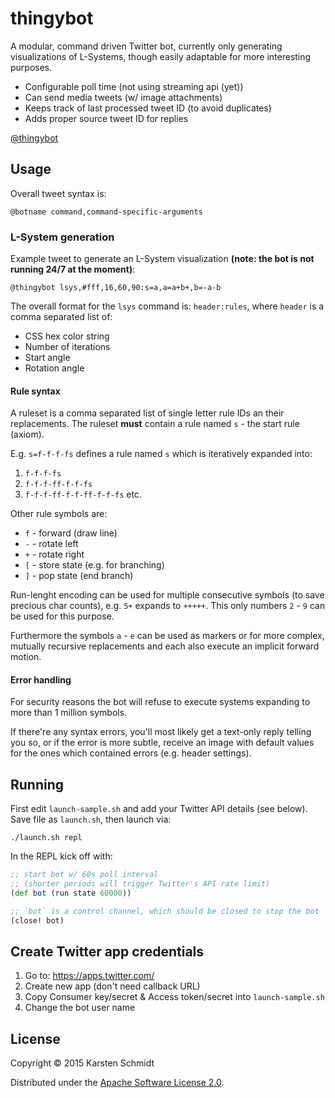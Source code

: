 # thingybot

A modular, command driven Twitter bot, currently only generating
visualizations of L-Systems, though easily adaptable for more
interesting purposes.

- Configurable poll time (not using streaming api (yet))
- Can send media tweets (w/ image attachments)
- Keeps track of last processed tweet ID (to avoid duplicates)
- Adds proper source tweet ID for replies

[@thingybot](https://twitter.com/thingybot)

## Usage

Overall tweet syntax is:

```
@botname command,command-specific-arguments
```

### L-System generation

Example tweet to generate an L-System visualization **(note: the bot is
not running 24/7 at the moment)**:

```
@thingybot lsys,#fff,16,60,90:s=a,a=a+b+,b=-a-b
```

The overall format for the `lsys` command is: `header:rules`, where
`header` is a comma separated list of:

- CSS hex color string
- Number of iterations
- Start angle
- Rotation angle

#### Rule syntax

A ruleset is a comma separated list of single letter rule IDs an
their replacements. The ruleset **must** contain a rule named `s` -
the start rule (axiom).

E.g. `s=f-f-f-fs` defines a rule named `s` which is iteratively
expanded into:

1) `f-f-f-fs`
2) `f-f-f-ff-f-f-fs`
3) `f-f-f-ff-f-f-ff-f-f-fs` etc.

Other rule symbols are:

- `f` - forward (draw line)
- `-` - rotate left
- `+` - rotate right
- `[` - store state (e.g. for branching)
- `]` - pop state (end branch)

Run-lenght encoding can be used for multiple consecutive symbols (to save
precious char counts), e.g. `5+` expands to `+++++`. This only numbers
`2` - `9` can be used for this purpose.

Furthermore the symbols `a` - `e` can be used as markers or for more
complex, mutually recursive replacements and each also execute an
implicit forward motion.

#### Error handling

For security reasons the bot will refuse to execute systems expanding
to more than 1 million symbols.

If there're any syntax errors, you'll most likely get a text-only
reply telling you so, or if the error is more subtle, receive an image
with default values for the ones which contained errors (e.g. header
settings).

## Running

First edit `launch-sample.sh` and add your Twitter API details (see
below). Save file as `launch.sh`, then launch via:

```
./launch.sh repl
```

In the REPL kick off with:

```clj
;; start bot w/ 60s poll interval
;; (shorter periods will trigger Twitter's API rate limit)
(def bot (run state 60000))

;; `bot` is a control channel, which should be closed to stop the bot
(close! bot)
```

## Create Twitter app credentials

1. Go to: https://apps.twitter.com/
2. Create new app (don't need callback URL)
3. Copy Consumer key/secret & Access token/secret into `launch-sample.sh`
4. Change the bot user name

## License

Copyright © 2015 Karsten Schmidt

Distributed under the
[Apache Software License 2.0](http://www.apache.org/licenses/LICENSE-2.0).
